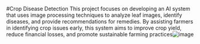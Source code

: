#Crop Disease Detection
This project focuses on developing an AI system that uses image processing techniques to analyze leaf images, identify diseases, and provide recommendations for remedies. By assisting farmers in identifying crop issues early, this system aims to improve crop yield, reduce financial losses, and promote sustainable farming practices![image](https://github.com/user-attachments/assets/d243d5f8-bb37-4132-9f84-5a6fa30b5543)
